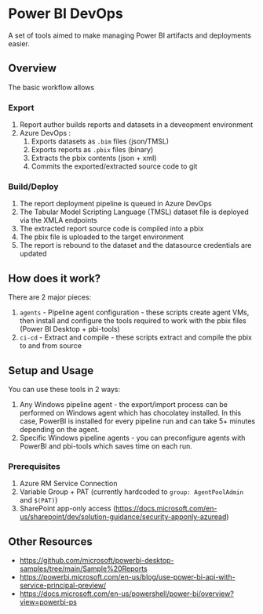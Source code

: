 # Power BI DevOps

A set of tools aimed to make managing Power BI artifacts and deployments easier.

## Overview

The basic workflow allows

### Export

1. Report author builds reports and datasets in a deveopment environment
1. Azure DevOps :
    1. Exports datasets as `.bim` files (json/TMSL)
    1. Exports reports as `.pbix` files (binary)
    1. Extracts the pbix contents (json + xml)
    1. Commits the exported/extracted source code to git

### Build/Deploy

1. The report deployment pipeline is queued in Azure DevOps
1. The Tabular Model Scripting Language (TMSL) dataset file is deployed via the XMLA endpoints
1. The extracted report source code is compiled into a pbix
1. The pbix file is uploaded to the target environment
1. The report is rebound to the dataset and the datasource credentials are updated

## How does it work?

There are 2 major pieces:

1. `agents` - Pipeline agent configuration - these scripts create agent VMs, then install and configure the tools required to work with the pbix files (Power BI Desktop + pbi-tools)
1. `ci-cd` - Extract and compile - these scripts extract and compile the pbix to and from source

## Setup and Usage

You can use these tools in 2 ways:

1. Any Windows pipeline agent - the export/import process can be performed on Windows agent which has chocolatey installed. In this case, PowerBI is installed for every pipeline run and can take 5+ minutes depending on the agent.
1. Specific Windows pipeline agents - you can preconfigure agents with PowerBI and pbi-tools which saves time on each run.

### Prerequisites

1. Azure RM Service Connection
1. Variable Group + PAT (currently hardcoded to `group: AgentPoolAdmin` and `$(PAT)`)
1. SharePoint app-only access (https://docs.microsoft.com/en-us/sharepoint/dev/solution-guidance/security-apponly-azuread)

## Other Resources

- https://github.com/microsoft/powerbi-desktop-samples/tree/main/Sample%20Reports
- https://powerbi.microsoft.com/en-us/blog/use-power-bi-api-with-service-principal-preview/
- https://docs.microsoft.com/en-us/powershell/power-bi/overview?view=powerbi-ps